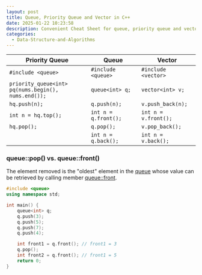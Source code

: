 ```yaml
---
layout: post
title: Queue, Priority Queue and Vector in C++
date: 2025-01-22 10:23:58
description: Convenient Cheat Sheet for queue, priority queue and vector methods in vector
categories:
  - Data-Structure-and-Algorithms
---
```


| Priority Queue                                           | Queue                     | Vector               |
| -------------------------------------------------------- | ------------------------- | -------------------- |
| `#include <queue>`                                       | `#include <queue>`        | `#include <vector>`  |
| `priority_queue<int>`<br>`pq(nums.begin(), nums.end());` | `queue<int> q;`           | `vector<int> v;`     |
| `hq.push(n);`                                            | `q.push(n);`              | `v.push_back(n);`    |
| `int n = hq.top();` <br>                                 | `int n = q.front();` <br> | `int n = v.front();` |
| `hq.pop();`                                              | `q.pop();`                | `v.pop_back();`      |
|                                                          | `int n = q.back();`       | `int n = v.back();`  |

### queue::pop() vs. queue::front()

The element removed is the "oldest" element in the [queue](https://cplusplus.com/queue) whose value can be retrieved by calling member [queue::front](https://cplusplus.com/queue::front).

```c++
#include <queue>
using namespace std;

int main() {
    queue<int> q;
    q.push(3);
    q.push(5);
    q.push(7);
    q.push(4);

    int front1 = q.front(); // front1 = 3
    q.pop();
    int front2 = q.front(); // front1 = 5
    return 0;
}
```

